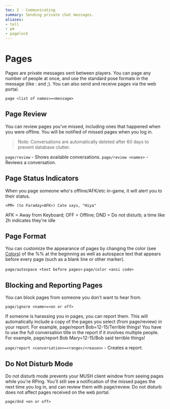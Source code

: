```yaml
---
toc: 2 - Communicating
summary: Sending private chat messages.
aliases:
- tell
- pm
- pagelock
---
```

# Pages

Pages are private messages sent between players.  You can page any number of people at once, and use the standard pose formats in the message (like : and ;).  You can also send and receive pages via the web portal.

`page <list of names>=<message>`

## Page Review

You can review pages you've missed, including ones that happened when you were offline. You will be notified of missed pages when you log in.

> Note: Conversations are automatically deleted after 60 days to prevent database clutter.

`page/review` - Shows available conversations.
`page/review <names>` - Reviews a conversation.

## Page Status Indicators

When you page someone who's offline/AFK/etc in-game, it will alert you to their status.

    <PM> (to Faraday<AFK>) Cate says, "Hiya"

AFK = Away from Keyboard; OFF = Offline; DND = Do not disturb; a time like 2h indicates they're idle

## Page Format

You can customize the appearance of pages by changing the color (see [Colors](/help/colors)) of the %% at the beginning as well as autospace text that appears before every page (such as a blank line or other marker).

`page/autospace <text before pages>`
`page/color <ansi code>`

## Blocking and Reporting Pages

You can block pages from someone you don't want to hear from.

`page/ignore <name>=<on or off>`

If someone is harassing you in pages, you can report them.  This will automatically include a copy of the pages you select (from page/review) in your report. For example, page/report Bob=12-15/Terrible things!  You have to use the full conversation title in the report if it involves multiple people.  For example, page/report Bob Mary=12-15/Bob said terrible things!

`page/report <conversation>=<range>/<reason>` - Creates a report.  

## Do Not Disturb Mode

Do not disturb mode prevents your MUSH client window from seeing pages while you're RPing.  You'll still see a notification of the missed pages the next time you log in, and can review them with page/review.  Do not disturb does not affect pages received on the web portal.

`page/dnd <on or off>`
